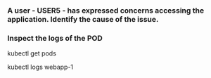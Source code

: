 ### A user - USER5 - has expressed concerns accessing the application. Identify the cause of the issue.
### Inspect the logs of the POD
kubectl get pods

kubectl logs webapp-1 

